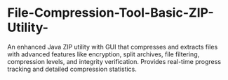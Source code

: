 # File-Compression-Tool-Basic-ZIP-Utility-
An enhanced Java ZIP utility with GUI that compresses and extracts files with advanced features like encryption, split archives, file filtering, compression levels, and integrity verification. Provides real-time progress tracking and detailed compression statistics.

